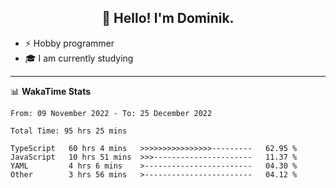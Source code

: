 <h2 align="center">👋 Hello! I'm Dominik.</h2>

- ⚡ Hobby programmer
- 🎓 I am currently studying

---
📊 **WakaTime Stats**
<!--START_SECTION:waka-->

```text
From: 09 November 2022 - To: 25 December 2022

Total Time: 95 hrs 25 mins

TypeScript   60 hrs 4 mins   >>>>>>>>>>>>>>>>---------   62.95 %
JavaScript   10 hrs 51 mins  >>>----------------------   11.37 %
YAML         4 hrs 6 mins    >------------------------   04.30 %
Other        3 hrs 56 mins   >------------------------   04.12 %
```

<!--END_SECTION:waka-->
